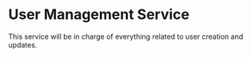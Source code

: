 # User Management Service

This service will be in charge of everything related to user creation and updates.